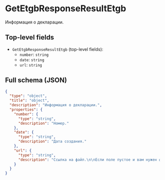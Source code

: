 # GetEtgbResponseResultEtgb

Информация о декларации.

## Top-level fields
- `GetEtgbResponseResultEtgb` (top-level fields):
  - `number`: `string`
  - `date`: `string`
  - `url`: `string`

## Full schema (JSON)
```json
{
  "type": "object",
  "title": "object",
  "description": "Информация о декларации.",
  "properties": {
    "number": {
      "type": "string",
      "description": "Номер."
    },
    "date": {
      "type": "string",
      "description": "Дата создания."
    },
    "url": {
      "type": "string",
      "description": "Ссылка на файл.\n\nЕсли поле пустое и вам нужен файл, обратитесь в поддержку Ozon.\n"
    }
  }
}
```
